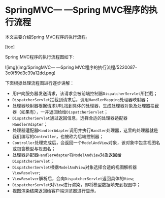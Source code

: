# SpringMVC— —Spring MVC程序的执行流程

本文主要介绍Spring MVC程序的执行流程。

[toc]

Spring MVC程序的执行流程图如下:

![img](img/SpringMVC— —Spring MVC程序的执行流程/5220087-3c0f59d3c39a12dd.png)

下面根据处理流程图进行逐步讲解：

- 用户向服务器发送请求，该请求会被前端控制器`DispatcherServlet`所拦截；
- `DispatcherServlet`拦截到请求后，调用`HandlerMapping`处理器映射器；
- 处理器映射器根据请求URL找到具体的处理器，生成处理器对象及处理器拦截器（如果有），一并返回给给`DispatcherServlet`；
- `DispatcherServlet`通过返回信息，选择合适的处理器适配器`HandlerAdapter`；
- 处理器适配器`HandlerAdapter`调用并执行`Handler`处理器，这里的处理器就是我们编写的`Controller`，也被称为后端控制器；
- `Controller`处理完成后，会返回一个`ModelAndView`对象，该对象中包含视图名或包含模型与视图名；
- 处理器适配器`HandlerAdapter`将`ModelAndView`对象返回给`DispatcherServlet`；
- `DispatcherServlet`根据`ModelAndView`对象选择合适的视图解析器`ViewResolver`;
- `ViewResolver`解析后，会向`DispatcherServlet`返回具体的`View`;
- `DispatcherServlet`对`View`进行渲染，即将模型数据填充到视图中；
- 视图渲染结果返回给客户端浏览器进行显示。